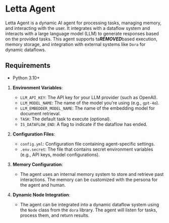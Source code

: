 
# Letta Agent

Letta Agent is a dynamic AI agent for processing tasks, managing memory, and interacting with the user. It integrates with a dataflow system and interacts with a large language model (LLM) to generate responses based on the provided tasks. This agent supports ta***REMOVED***based execution, memory storage, and integration with external systems like `Dora` for dynamic dataflows.

## Requirements

- Python 3.10+


1. **Environment Variables**:

   * `LLM_API_KEY`: The API key for your LLM provider (such as OpenAI).
   * `LLM_MODEL_NAME`: The name of the model you're using (e.g., `gpt-4o`).
   * `LLM_EMBEDDER_MODEL_NAME`: The name of the embedding model for document retrieval.
   * `TASK`: The default task to execute (optional).
   * `IS_DATAFLOW_END`: A flag to indicate if the dataflow has ended.

2. **Configuration Files**:

   * `config.yml`: Configuration file containing agent-specific settings.
   * `.env.secret`: The file that contains secret environment variables (e.g., API keys, model configurations).

3. **Memory Configuration**:

   * The agent uses an internal memory system to store and retrieve past interactions. The memory can be customized with the persona for the agent and human.

4. **Dynamic Node Integration**:

   * The agent can be integrated into a dynamic dataflow system using the `Node` class from the `dora` library. The agent will listen for tasks, process them, and return results.

